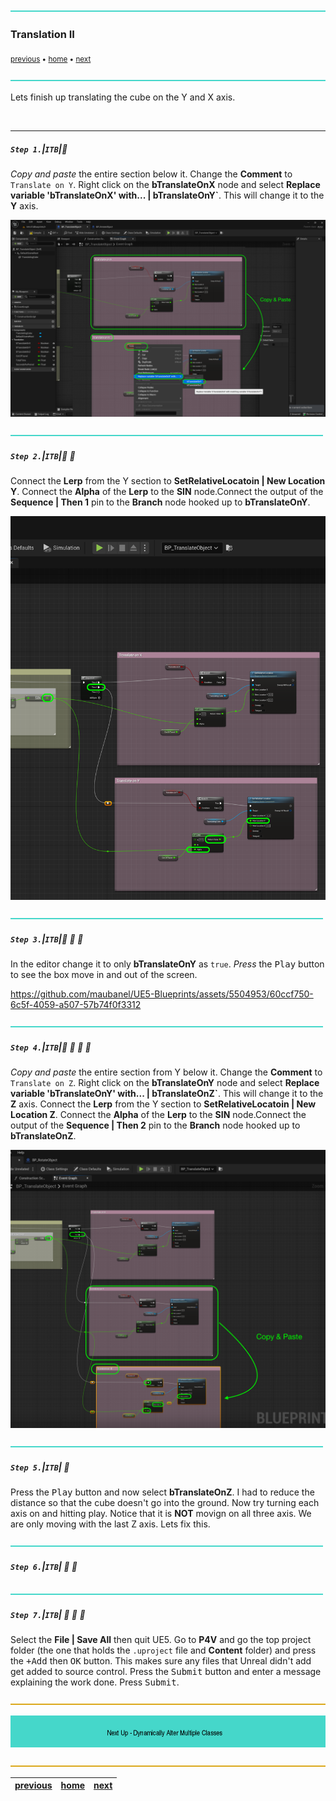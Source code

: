 ![](../images/line3.png)

### Translation II

<sub>[previous](../translation/README.md#user-content-translation) • [home](../README.md#user-content-ue5-blueprints) • [next](../multiple-actors/README.md#user-content-dynamically-alter-multiple-classes)</sub>

![](../images/line3.png)

Lets finish up translating the cube on the Y and X axis.

<br>

---

##### `Step 1.`\|`ITB`|:small_blue_diamond:
*Copy and paste* the entire section below it. Change the **Comment** to `Translate on Y`.  Right click on the **bTranslateOnX** node and select **Replace variable 'bTranslateOnX' with... | bTranslateOnY`**.  This will change it to the **Y** axis. 

![copy](images/copyPasteXtoY.png)

![](../images/line2.png)

##### `Step 2.`\|`ITB`|:small_blue_diamond: :small_blue_diamond: 

Connect the **Lerp** from the Y section to **SetRelativeLocatoin | New Location Y**. Connect the **Alpha** of the **Lerp** to the **SIN** node.Connect the output of the **Sequence | Then 1** pin to the **Branch** node hooked up to **bTranslateOnY**.

![connect pins](images/connectY.png)

![](../images/line2.png)

##### `Step 3.`\|`ITB`|:small_blue_diamond: :small_blue_diamond: :small_blue_diamond:

In the editor change it to only **bTranslateOnY** as `true`. *Press* the <kbd>Play</kbd> button to see the box move in and out of the screen.

https://github.com/maubanel/UE5-Blueprints/assets/5504953/60ccf750-6c5f-4059-a507-57b74f0f3312

![](../images/line2.png)

##### `Step 4.`\|`ITB`|:small_blue_diamond: :small_blue_diamond: :small_blue_diamond: :small_blue_diamond:

*Copy and paste* the entire section from Y below it. Change the **Comment** to `Translate on Z`.  Right click on the **bTranslateOnY** node and select **Replace variable 'bTranslateOnY' with... | bTranslateOnZ`**.  This will change it to the **Z** axis.  Connect the **Lerp** from the Y section to **SetRelativeLocatoin | New Location Z**. Connect the **Alpha** of the **Lerp** to the **SIN** node.Connect the output of the **Sequence | Then 2** pin to the **Branch** node hooked up to **bTranslateOnZ**.

![copy and paste to translate on x](images/translateOnX.png)

![](../images/line2.png)

##### `Step 5.`\|`ITB`| :small_orange_diamond:

Press the <kbd>Play</kbd> button and now select **bTranslateOnZ**. I had to reduce the distance so that the cube doesn't go into the ground. Now try turning each axis on and hitting play. Notice that it is **NOT** movign on all three axis. We are only moving with the last Z axis.  Lets fix this.



![](../images/line2.png)

##### `Step 6.`\|`ITB`| :small_orange_diamond: :small_blue_diamond:



![](../images/line2.png)

##### `Step 7.`\|`ITB`| :small_orange_diamond: :small_blue_diamond: :small_blue_diamond:

Select the **File | Save All** then quit UE5.   Go to **P4V** and go the top project folder (the one that holds the `.uproject` file and **Content** folder) and press the <kbd>+Add</kbd> then <kbd>OK</kbd> button.  This makes sure any files that Unreal didn't add get added to source control. Press the <kbd>Submit</kbd> button and enter a message explaining the work done.  Press <kbd>Submit</kbd>.

![](../images/line.png)

<!-- <img src="https://via.placeholder.com/1000x100/45D7CA/000000/?text=Next Up - ADD NEXT TITBE"> -->
![next up next tile](images/banner.png)

![](../images/line.png)

| [previous](../translation/README.md#user-content-translation)| [home](../README.md#user-content-ue5-blueprints) | [next](../multiple-actors/README.md#user-content-dynamically-alter-multiple-classes)|
|---|---|---|
